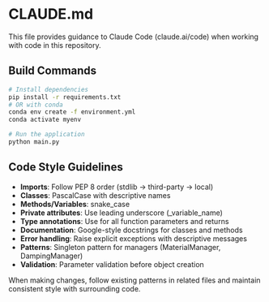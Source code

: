 # CLAUDE.md

This file provides guidance to Claude Code (claude.ai/code) when working with code in this repository.

## Build Commands
```bash
# Install dependencies
pip install -r requirements.txt
# OR with conda
conda env create -f environment.yml
conda activate myenv

# Run the application
python main.py
```

## Code Style Guidelines
- **Imports**: Follow PEP 8 order (stdlib → third-party → local)
- **Classes**: PascalCase with descriptive names
- **Methods/Variables**: snake_case
- **Private attributes**: Use leading underscore (_variable_name)
- **Type annotations**: Use for all function parameters and returns
- **Documentation**: Google-style docstrings for classes and methods
- **Error handling**: Raise explicit exceptions with descriptive messages
- **Patterns**: Singleton pattern for managers (MaterialManager, DampingManager)
- **Validation**: Parameter validation before object creation

When making changes, follow existing patterns in related files and maintain consistent style with surrounding code.